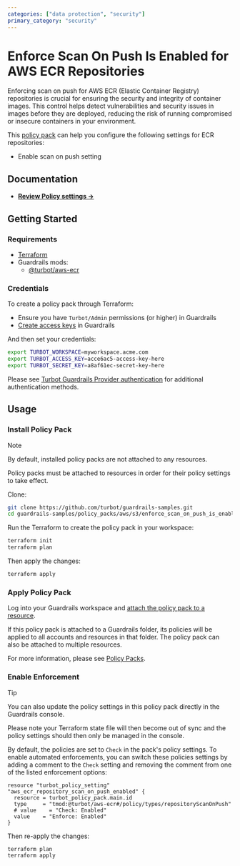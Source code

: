 ```yaml
---
categories: ["data protection", "security"]
primary_category: "security"
---
```


# Enforce Scan On Push Is Enabled for AWS ECR Repositories

Enforcing scan on push for AWS ECR (Elastic Container Registry) repositories is crucial for ensuring the security and integrity of container images. This control helps detect vulnerabilities and security issues in images before they are deployed, reducing the risk of running compromised or insecure containers in your environment.

This [policy pack](https://turbot.com/guardrails/docs/concepts/resources/smart-folders) can help you configure the following settings for ECR repositories:

- Enable scan on push setting

## Documentation

- **[Review Policy settings →](https://hub-guardrails-turbot-com-git-development-turbot.vercel.app/policy-packs/enforce_scan_on_push_is_enabled_for_repositories/settings)**

## Getting Started

### Requirements

- [Terraform](https://developer.hashicorp.com/terraform/tutorials/aws-get-started/install-cli)
- Guardrails mods:
  - [@turbot/aws-ecr](https://hub-guardrails-turbot-com-git-development-turbot.vercel.app/aws/mods/aws-ecr)

### Credentials

To create a policy pack through Terraform:

- Ensure you have `Turbot/Admin` permissions (or higher) in Guardrails
- [Create access keys](https://turbot.com/guardrails/docs/guides/iam/access-keys#generate-a-new-guardrails-api-access-key) in Guardrails

And then set your credentials:

```sh
export TURBOT_WORKSPACE=myworkspace.acme.com
export TURBOT_ACCESS_KEY=acce6ac5-access-key-here
export TURBOT_SECRET_KEY=a8af61ec-secret-key-here
```

Please see [Turbot Guardrails Provider authentication](https://registry.terraform.io/providers/turbot/turbot/latest/docs#authentication) for additional authentication methods.

## Usage

### Install Policy Pack

> [!NOTE]
> By default, installed policy packs are not attached to any resources.
>
> Policy packs must be attached to resources in order for their policy settings to take effect.

Clone:

```sh
git clone https://github.com/turbot/guardrails-samples.git
cd guardrails-samples/policy_packs/aws/s3/enforce_scan_on_push_is_enabled_for_repositories
```

Run the Terraform to create the policy pack in your workspace:

```sh
terraform init
terraform plan
```

Then apply the changes:

```sh
terraform apply
```

### Apply Policy Pack

Log into your Guardrails workspace and [attach the policy pack to a resource](https://turbot.com/guardrails/docs/guides/working-with-folders/smart#attach-a-smart-folder-to-a-resource).

If this policy pack is attached to a Guardrails folder, its policies will be applied to all accounts and resources in that folder. The policy pack can also be attached to multiple resources.

For more information, please see [Policy Packs](https://turbot.com/guardrails/docs/concepts/resources/smart-folders).

### Enable Enforcement

> [!TIP]
> You can also update the policy settings in this policy pack directly in the Guardrails console.
>
> Please note your Terraform state file will then become out of sync and the policy settings should then only be managed in the console.

By default, the policies are set to `Check` in the pack's policy settings. To enable automated enforcements, you can switch these policies settings by adding a comment to the `Check` setting and removing the comment from one of the listed enforcement options:

```hcl
resource "turbot_policy_setting" "aws_ecr_repository_scan_on_push_enabled" {
  resource = turbot_policy_pack.main.id
  type     = "tmod:@turbot/aws-ecr#/policy/types/repositoryScanOnPush"
  # value    = "Check: Enabled"
  value    = "Enforce: Enabled"
}
```

Then re-apply the changes:

```sh
terraform plan
terraform apply
```
